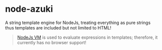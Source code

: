 # node-azuki
A string template engine for NodeJs, treating everything as pure strings thus templates are included but not limited to HTML!

> [NodeJs VM](https://nodejs.org/api/vm.html) is used to evaluate expressions in templates; therefore, it currently has no browser support!

